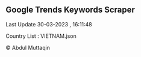 

## Google Trends Keywords Scraper 
 
Last Update 30-03-2023 , 16:11:48

Country List :
VIETNAM.json



© Abdul Muttaqin 
